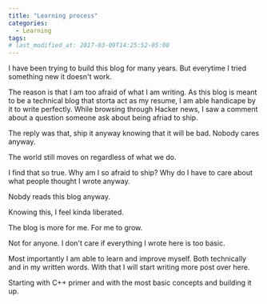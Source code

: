 ```yaml
---
title: "Learning process"
categories:
  - Learning
tags:
# last_modified_at: 2017-03-09T14:25:52-05:00
---
```

I have been trying to build this blog for many years. But everytime I tried something new it doesn't work. 

The reason is that I am too afraid of what I am writing. As this blog is meant to be a technical blog that storta act as my resume, I am able handicape by it to write perfectly. While browsing through Hacker news, I saw a comment about a question someone ask about being afriad to ship. 

The reply was that, ship it anyway knowing that it will be bad. Nobody cares anyway. 

The world still moves on regardless of what we do. 

I find that so true. 
Why am I so afraid to ship? 
Why do I have to care about what people thought I wrote anyway. 

Nobdy reads this blog anyway. 

Knowing this, I feel kinda liberated. 

The blog is more for me. For me to grow. 

Not for anyone. I don't care if everything I wrote here is too basic. 

Most importantly I am able to learn and improve myself. Both technically and in my written words. With that I will start writing more post over here. 

Starting with C++ primer and with the most basic concepts and building it up. 